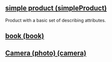 ## [simple product (simpleProduct)](./product-types/simpleProduct.md)
Product with a basic set of describing attributes.



## [book (book)](./product-types/book.md)


## [Camera (photo) (camera)](./product-types/camera.md)

